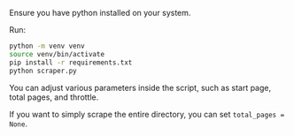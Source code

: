 Ensure you have python installed on your system.

Run:
```bash
python -m venv venv
source venv/bin/activate
pip install -r requirements.txt
python scraper.py
```

You can adjust various parameters inside the script, such as start page, total pages, and throttle.

If you want to simply scrape the entire directory, you can set `total_pages = None`.